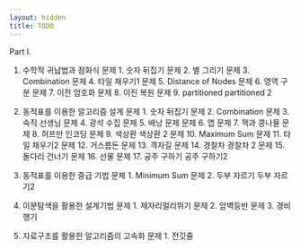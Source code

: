 ```yaml
---
layout: hidden
title: TODO
---
```

Part I.

1. 수학적 귀납법과 점화식
문제 1. 숫자 뒤집기 
문제 2. 별 그리기
문제 3. Combination
문제 4. 타일 채우기1
문제 5. Distance of Nodes
문제 6. 영역 구분
문제 7. 이진 암호화
문제 8. 이진 복원
문제 9. partitioned     partitioned 2

2. 동적표를 이용한 알고리즘 설계
문제 1. 숫자 뒤집기
문제 2. Combination
문제 3. 숙직 선생님
문제 4. 광석 수집
문제 5. 배낭 문제
문제 6. 앱
문제 7. 잭과 콩나물
문제 8. 허프만 인코딩
문제 9. 색상환  색상환 2
문제 10. Maximum Sum
문제 11. 타일 채우기2
문제 12. 거스름돈
문제 13. 격자길
문제 14. 경찰차   경찰차 2
문제 15. 돌다리 건너기
문제 16. 선물
문제 17. 공주 구하기    공주 구하기2

3. 동적표를 이용한 중급 기법
문제 1. Minimum Sum
문제 2. 두부 자르기    두부 자르기2

4. 이분탐색을 활용한 설계기법
문제 1. 제자리멀리뛰기
문제 2. 암벽등반
문제 3. 경비행기

5. 자료구조를 활용한 알고리즘의 고속화
문제 1. 전깃줄



